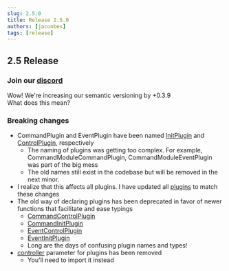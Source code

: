 ```yaml
---
slug: 2.5.0
title: Release 2.5.0
authors: [jacoobes]
tags: [release]
---
```


## 2.5 Release

### Join our [discord](https://sern.dev/discord) <br />

Wow! We're increasing our semantic versioning by +0.3.9 <br />
What does this mean?

### Breaking changes
- CommandPlugin and EventPlugin have been named [InitPlugin](docs/api/interfaces/InitPlugin) and [ControlPlugin](docs/api/interfaces/ControlPlugin), respectively
    - The naming of plugins was getting too complex. For example, CommandModuleCommandPlugin, CommandModuleEventPlugin was part of the big mess
    - The old names still exist in the codebase but will be removed in the next minor.
- I realize that this affects all plugins. I have updated all [plugins](https://github.com/sern-handler/awesome-plugins/pull/68) to match these changes
- The old way of declaring plugins has been deprecated in favor of newer functions that facilitate and ease typings
  - [CommandControlPlugin](docs/api/modules#commandcontrolplugin)
  - [CommandInitPlugin](docs/api/modules#commandinitplugin)
  - [EventControlPlugin](docs/api/modules#eventcontrolplugin)
  - [EventInitPlugin](docs/api/modules#eventinitplugin)
  - Long are the days of confusing plugin names and types!
- [controller](docs/api/modules#controller) parameter for plugins has been removed
    - You'll need to import it instead
